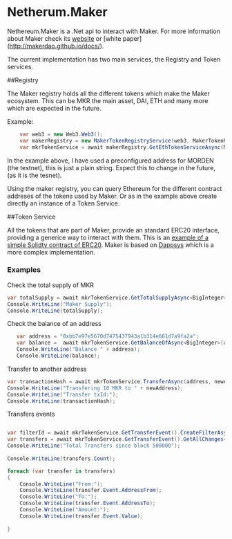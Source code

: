 # Netherum.Maker

Nethereum.Maker is a .Net api to interact with Maker. For more information about Maker check its [website](https://makerdao.com/) or [white paper] (http://makerdao.github.io/docs/).

The current implementation has two main services, the Registry and Token services.

##Registry

The Maker registry holds all the different tokens which make the Maker ecosystem. This can be MKR the main asset, DAI, ETH and many more which are expected in the future.

Example:

``` csharp
    var web3 = new Web3.Web3();
    var makerRegistry = new MakerTokenRegistryService(web3, MakerTokenRegistryService.MakerTokenRegistryAddresses.MORDEN);
    var mkrTokenService = await makerRegistry.GetEthTokenServiceAsync(MakerTokenRegistryService.MakerTokenSymbols.MKR);
````

In the example above, I have used a preconfigured address for MORDEN (the testnet), this is just a plain string. Expect this to change in the future, (as it is the tesnet). 

Using the maker registry, you can query Ethereum for the different contract addreses of the tokens used by Maker. Or as in the example above create directly an instance of a Token Service.

##Token Service

All the tokens that are part of Maker, provide an standard ERC20 interface, providing a generice way to interact with them. This is an [example of a simple Solidty contract of ERC20](https://github.com/Nethereum/Netherum.Maker/blob/master/Nethereum.ERC20.Sample/StandardToken.sol). Maker is based on [Dappsys](https://github.com/nexusdev/dappsys) which is a more complex implementation.

### Examples

Check the total supply of MKR

``` csharp
var totalSupply = await mkrTokenService.GetTotalSupplyAsync<BigInteger>();
Console.WriteLine("Maker Supply");
Console.WriteLine(totalSupply);

```

Check the balance of an address

``` csharp
   var address = "0xbb7e97e5670d7475437943a1b314e661d7a9fa2a";
   var balance =  await mkrTokenService.GetBalanceOfAsync<BigInteger>(address);
   Console.WriteLine("Balance " + address);
   Console.WriteLine(balance);
```

Transfer to another address

``` csharp
var transactionHash = await mkrTokenService.TransferAsync(address, newAddress, 10, new HexBigInteger(150000));
Console.WriteLine("Transfering 10 MKR to " + newAddress);
Console.WriteLine("Transfer txId:");
Console.WriteLine(transactionHash);
````

Transfers events

``` csharp

var filterId = await mkrTokenService.GetTransferEvent().CreateFilterAsync(new BlockParameter(500000));  
var transfers = await mkrTokenService.GetTransferEvent().GetAllChanges<Transfer>(filterId);
Console.WriteLine("Total Transfers since block 500000");
            
Console.WriteLine(transfers.Count);

foreach (var transfer in transfers)
{
    Console.WriteLine("From:");
    Console.WriteLine(transfer.Event.AddressFrom);
    Console.WriteLine("To:");
    Console.WriteLine(transfer.Event.AddressTo);
    Console.WriteLine("Amount:");
    Console.WriteLine(transfer.Event.Value);
        
}
```









